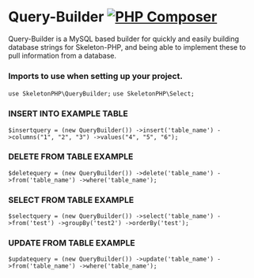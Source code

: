 # Query-Builder [![PHP Composer](https://github.com/vertanzil/QueryBuilder/actions/workflows/php.yml/badge.svg)](https://github.com/vertanzil/SQLBuilder/actions/workflows/php.yml)
Query-Builder is a MySQL based builder for quickly and easily building database strings for Skeleton-PHP,
and being able to implement these to pull information from a database.

### Imports to use when setting up your project.

`use SkeletonPHP\QueryBuilder;`
`use SkeletonPHP\Select;`


### INSERT INTO EXAMPLE TABLE
`$insertquery = (new QueryBuilder())
    ->insert('table_name')
    ->columns("1", "2", "3")
    ->values("4", "5", "6");`

### DELETE FROM TABLE EXAMPLE
`$deletequery = (new QueryBuilder())
->delete('table_name')
->from('table_name')
->where('table_name');`

### SELECT FROM TABLE EXAMPLE
`$selectquery = (new QueryBuilder())
    ->select('table_name')
    ->from('test')
    ->groupBy('test2')
    ->orderBy('test');`

### UPDATE FROM TABLE EXAMPLE
`$updatequery = (new QueryBuilder())
->update('table_name')
->from('table_name')
->where('table_name');`
